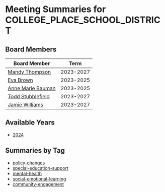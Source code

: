 # Meeting Summaries for COLLEGE_PLACE_SCHOOL_DISTRICT

## Board Members

| Board Member       | Term           |
|--------------------|----------------|
| [Mandy Thompson](board_member_312.md) | 2023-2027 |
| [Eva Brown](board_member_313.md) | 2023-2025 |
| [Anne Marie Bauman](board_member_314.md) | 2023-2025 |
| [Todd Stubblefield](board_member_315.md) | 2023-2027 |
| [Jamie Williams](board_member_316.md) | 2023-2027 |

## Available Years
- [2024](school_board_61_year_2024.md)

## Summaries by Tag
- [policy-changes](school_board_61_tag_policy-changes.md)
- [special-education-support](school_board_61_tag_special-education-support.md)
- [mental-health](school_board_61_tag_mental-health.md)
- [social-emotional-learning](school_board_61_tag_social-emotional-learning.md)
- [community-engagement](school_board_61_tag_community-engagement.md)
